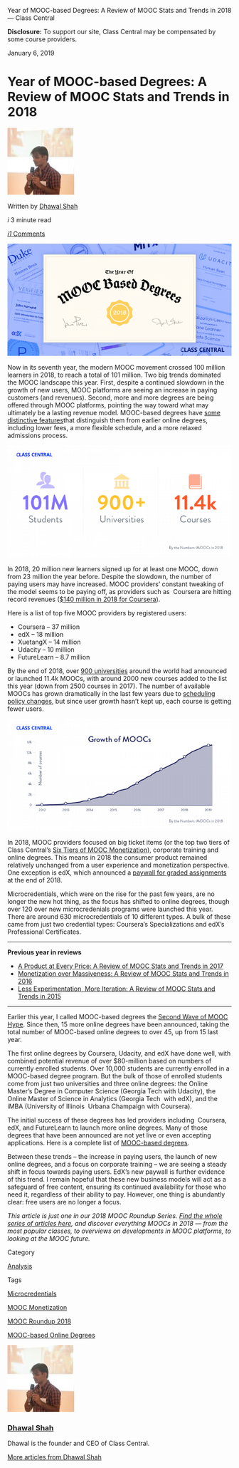 Year of MOOC-based Degrees: A Review of MOOC Stats and Trends in 2018 — Class Central

 **Disclosure:** To support our site, Class Central may be compensated by some course providers.

January 6, 2019

# Year of MOOC-based Degrees: A Review of MOOC Stats and Trends in 2018

 ![](../_resources/2d17363ac9425673645ed229b77e690e.png)

Written by [Dhawal Shah](https://www.class-central.com/report/author/dhawal/)

 *i* 3 minute read

 [*i1* Comments](https://www.class-central.com/report/moocs-stats-and-trends-2018/#commentSection)

![mooc-based-degrees-768x384.png](../_resources/2a74c7242a06b62d52140e8115389a3c.png)

Now in its seventh year, the modern MOOC movement crossed 100 million learners in 2018, to reach a total of 101 million. Two big trends dominated the MOOC landscape this year. First, despite a continued slowdown in the growth of new users, MOOC platforms are seeing an increase in paying customers (and revenues). Second, more and more degrees are being offered through MOOC platforms, pointing the way toward what may ultimately be a lasting revenue model. MOOC-based degrees have [some distinctive features](https://www.class-central.com/report/mooc-based-degrees-vs-traditional-online-degrees/)that distinguish them from earlier online degrees, including lower fees, a more flexible schedule, and a more relaxed admissions process.

![stats-768x384.png](../_resources/060e5341b90b3d7c63530a23a6aebf2e.png)

In 2018, 20 million new learners signed up for at least one MOOC, down from 23 million the year before. Despite the slowdown, the number of paying users may have increased. MOOC providers’ constant tweaking of the model seems to be paying off, as providers such as  Coursera are hitting record revenues ([$140 million in 2018 for Coursera](https://www.class-central.com/report/coursera-2018-revenue-140-million/)).

Here is a list of top five MOOC providers by registered users:

- Coursera – 37 million
- edX – 18 million
- XuetangX – 14 million
- Udacity – 10 million
- FutureLearn – 8.7 million

By the end of 2018, over [900 universities](https://www.class-central.com/universities) around the world had announced or launched 11.4k MOOCs, with around 2000 new courses added to the list this year (down from 2500 courses in 2017). The number of available MOOCs has grown dramatically in the last few years due to [scheduling policy changes](https://www.class-central.com/report/mooc-trends-increased-flexibility-and-convenience/), but since user growth hasn’t kept up, each course is getting fewer users.

![growth-768x384.png](../_resources/e2feeea9ecead7a1347526d90feda5f8.png)

In 2018, MOOC providers focused on big ticket items (or the top two tiers of Class Central’s [Six Tiers of MOOC Monetization](https://www.class-central.com/report/six-tiers-mooc-monetization/)), corporate training and online degrees. This means in 2018 the consumer product remained relatively unchanged from a user experience and monetization perspective. One exception is edX, which announced a [paywall for graded assignments](https://www.class-central.com/report/edx-paywall-graded-assignments/) at the end of 2018.

Microcredentials, which were on the rise for the past few years, are no longer the new hot thing, as the focus has shifted to online degrees, though over 120 over new microcredenials programs were launched this year. There are around 630 microcredentials of 10 different types. A bulk of these came from just two credential types: Coursera’s Specializations and edX’s Professional Certificates.

* * *

**Previous year in reviews**

- [A Product at Every Price: A Review of MOOC Stats and Trends in 2017](https://www.class-central.com/report/moocs-stats-and-trends-2017/)
- [Monetization over Massiveness: A Review of MOOC Stats and Trends in 2016](https://www.class-central.com/report/moocs-stats-and-trends-2016/)
- [Less Experimentation, More Iteration: A Review of MOOC Stats and Trends in 2015](https://www.class-central.com/report/moocs-stats-and-trends-2015/)

* * *

Earlier this year, I called MOOC-based degrees the [Second Wave of MOOC Hype](https://www.class-central.com/report/second-wave-of-mooc-hype/). Since then, 15 more online degrees have been announced, taking the total number of MOOC-based online degrees to over 45, up from 15 last year.

The first online degrees by Coursera, Udacity, and edX have done well, with combined potential revenue of over $80-million based on numbers of currently enrolled students. Over 10,000 students are currently enrolled in a MOOC-based degree program. But the bulk of those of enrolled students come from just two universities and three online degrees: the Online Master’s Degree in Computer Science (Georgia Tech with Udacity), the Online Master of Science in Analytics (Georgia Tech  with edX), and the iMBA (University of Illinois  Urbana Champaign with Coursera).

The initial success of these degrees has led providers including  Coursera, edX, and FutureLearn to launch more online degrees. Many of those degrees that have been announced are not yet live or even accepting applications. Here is a complete list of [MOOC-based degrees](https://www.class-central.com/pricing-charts/mooc-based-degrees).

Between these trends – the increase in paying users, the launch of new online degrees, and a focus on corporate training – we are seeing a steady shift in focus towards paying users. EdX’s new paywall is further evidence of this trend. I remain hopeful that these new business models will act as a safeguard of free content, ensuring its continued availability for those who need it, regardless of their ability to pay. However, one thing is abundantly clear: free users are no longer a focus.

*This article is just one in our 2018 MOOC Roundup Series. [Find the whole series of articles here](https://www.class-central.com/report/tag/mooc-roundup-2018/), and discover everything MOOCs in 2018 — from the most popular classes, to overviews on developments in MOOC platforms, to looking at the MOOC future.*

Category

 [Analysis](https://www.class-central.com/report/category/analysis/)

Tags

 [Microcredentials](https://www.class-central.com/report/tag/microcredentials/)

 [MOOC Monetization](https://www.class-central.com/report/tag/mooc-monetization/)

 [MOOC Roundup 2018](https://www.class-central.com/report/tag/mooc-roundup-2018/)

 [MOOC-based Online Degrees](https://www.class-central.com/report/tag/mooc-based-online-degrees/)

 ![](../_resources/2d17363ac9425673645ed229b77e690e.png)

###   [Dhawal Shah](https://www.class-central.com/report/author/dhawal/)

Dhawal is the founder and CEO of Class Central.

 [More articles from Dhawal Shah](https://www.class-central.com/report/author/dhawal/)
